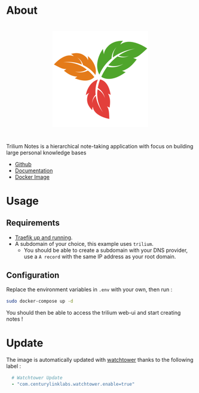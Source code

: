 # About

#

<p align="center">
    <a href="https://github.com/zadam/trilium/wiki/">
        <img src="https://github.com/JuanRodenas/Docker-container-selfhosted/blob/main/trilium/trilium.png" alt="trilium">
    </a>
    <br>
</p>
<!-- markdownlint-enable MD033 -->

#

Trilium Notes is a hierarchical note-taking application with focus on building large personal knowledge bases

* [Github](https://github.com/zadam/trilium)
* [Documentation](https://github.com/zadam/trilium/wiki/)
* [Docker Image](https://hub.docker.com/r/zadam/trilium)

# Usage

## Requirements

* [Traefik up and running](../traefik).
* A subdomain of your choice, this example uses `trilium`.
  * You should be able to create a subdomain with your DNS provider, use a `A record` with the same IP address as your root domain.

## Configuration

Replace the environment variables in `.env` with your own, then run :

```bash
sudo docker-compose up -d
```

You should then be able to access the trilium web-ui and start creating notes !

# Update

The image is automatically updated with [watchtower](../watchtower) thanks to the following label :

```yaml
  # Watchtower Update
  - "com.centurylinklabs.watchtower.enable=true"
```
